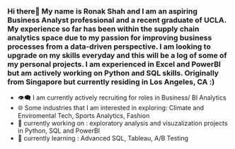 ### Hi there👋 My name is Ronak Shah and I am an aspiring Business Analyst professional and a recent graduate of UCLA. My experience so far has been within the supply chain analytics space due to my passion for improving business processes from a data-driven perspective. I am looking to upgrade on my skills everyday and this will be a log of some of my personal projects. I am experienced in Excel and PowerBI but am actively working on Python and SQL skills. Originally from Singapore but currently residing in Los Angeles, CA :) 

- 👁️‍🗨️ I am currently actively recruiting for roles in Business/ BI Analytics 
- 🌐 Some industries that I am interested in exploring: Climate and Enviromental Tech, Sports Analytics, Fashion
- 🔭 currently working on : exploratory analysis and visuzalization projects in Python, SQL and PowerBI
- 🌱 currently learning : Advanced SQL, Tableau, A/B Testing
